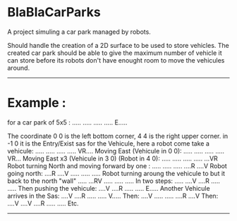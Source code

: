 # BlaBlaCarParks
A project simuling a car park managed by robots.

Should handle the creation of a 2D surface to be used to store vehicles.
The created car park should be able to give the maximum number of vehicle it can store before its robots don't have enought room to move the vehicules around.

-------------------------------------------------
# Example : 
for a car park of 5x5 : 
 .....
 .....
 .....
 .....
E.....

The coordinate 0 0 is the left bottom corner, 4 4 is the right upper corner. in -1 0 it is the Entry/Exist sas for the Vehicule, here a robot come take a vehicule:
 .....
 .....
 .....
 .....
VR....
Moving East (Vehicule in 0 0):
 .....
 .....
 .....
 .....
 VR...
Moving East x3 (Vehicule in 3 0) (Robot in 4 0):
 .....
 .....
 .....
 .....
 ...VR
Robot turning North and moving forward by one :
 .....
 .....
 .....
 ....R
 ....V
Robot going north:
 ....R
 ....V
 .....
 .....
 .....
Robot turning aroung the vehicule to but it back to the north "wall"
 .....
 ...RV
 .....
 .....
 .....
In two steps:
 .....
 ....V
 ....R
 .....
 .....
Then pushing the vehicule:
 ....V
 ....R
 .....
 .....
E.....
Another Vehicule arrives in the Sas:
 ....V
 ....R
 .....
 .....
V.....
Then:
 ....V
 .....
 .....
 ....R
 ....V
Then:
 ....V
 ....V
 ....R
 .....
 .....
Etc.

-------------------------------------------------
